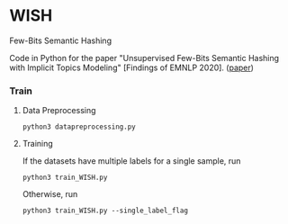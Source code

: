 # WISH

Few-Bits Semantic Hashing

Code in Python for the paper "Unsupervised Few-Bits Semantic Hashing with Implicit Topics Modeling" [Findings of EMNLP 2020]. ([paper](https://www.aclweb.org/anthology/2020.findings-emnlp.233/))

### Train

1. Data Preprocessing

    ```
    python3 datapreprocessing.py
    ```
    
2. Training

   If the datasets have multiple labels for a single sample, run

   ```
   python3 train_WISH.py
   ```
    
   Otherwise, run

    ```
    python3 train_WISH.py --single_label_flag
    ```
    
